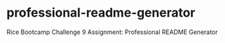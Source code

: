 # professional-readme-generator
Rice Bootcamp Challenge 9 Assignment: Professional README Generator
